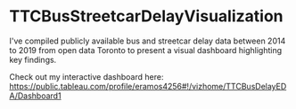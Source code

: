 # TTCBusStreetcarDelayVisualization
I've compiled publicly available bus and streetcar delay data between 2014 to 2019 from open data Toronto to present a visual dashboard highlighting key findings. 

Check out my interactive dashboard here: https://public.tableau.com/profile/eramos4256#!/vizhome/TTCBusDelayEDA/Dashboard1  
